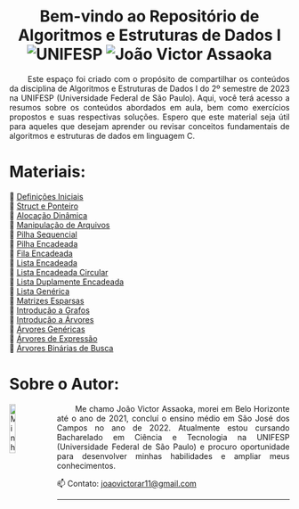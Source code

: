 <h1 align="center"> Bem-vindo ao Repositório de Algoritmos e Estruturas de Dados I <br>
  <img src="https://img.shields.io/badge/UNIFESP-Universidade%20Federal%20de%20S%C3%A3o%20Paulo-215a36" alt="UNIFESP">
  <img src="https://img.shields.io/badge/Jo%C3%A3o%20Victor%20Assaoka%20Ribeiro-2023.2-215a36" alt="João Victor Assaoka">
</h1>

<p align="justify">
&emsp;&emsp; Este espaço foi criado com o propósito de compartilhar os conteúdos da disciplina de Algoritmos e Estruturas de Dados I do 2º semestre de 2023 na UNIFESP (Universidade Federal de São Paulo). Aqui, você terá acesso a resumos sobre os conteúdos abordados em aula, bem como exercícios propostos e suas respectivas soluções. Espero que este material seja útil para aqueles que desejam aprender ou revisar conceitos fundamentais de algoritmos e estruturas de dados em linguagem C. 
</p>

# Materiais:
📁 [Definições Iniciais](./[%20%201%20]%20Definições%20Iniciais/)
<br> 📁 [Struct e Ponteiro](./[%20%202%20]%20Struct%20e%20Ponteiro/)
<br> 📁 [Alocação Dinâmica](./[%20%203%20]%20Alocação%20Dinâmica/)
<br> 📁 [Manipulação de Arquivos](./[%20%204%20]%20Manipulação%20de%20Arquivos/)
<br> 📁 [Pilha Sequencial](./[%20%205%20]%20Pilha%20Sequencial/)
<br> 📁 [Pilha Encadeada](./[%20%206%20]%20Pilha%20Encadeada/)
<br> 📁 [Fila Encadeada](./[%20%207%20]%20Fila%20Encadeada/)
<br> 📁 [Lista Encadeada](./[%20%208%20]%20Lista%20Encadeada/)
<br> 📁 [Lista Encadeada Circular](./[%20%209%20]%20Lista%20Encadeada%20Circular/)
<br> 📁 [Lista Duplamente Encadeada](./[%2010%20]%20Lista%20Duplamente%20Encadeada/)
<br> 📁 [Lista Genérica](./[%2011%20]%20Lista%20Genérica/)
<br> 📁 [Matrizes Esparsas](./[%2012%20]%20Matrizes%20Esparsas/)
<br> 📁 [Introdução a Grafos](./[%2013%20]%20Introdução%20a%20Grafos/)
<br> 📁 [Introdução a Árvores](./[%2014%20]%20Introdução%20a%20Árvores%20Binárias/)
<br> 📁 [Árvores Genéricas](./[%2015%20]%20Árvores%20Genéricas/)
<br> 📁 [Árvores de Expressão](./[%2016%20]%20Árvores%20de%20Expressão/)
<br> 📁 [Árvores Binárias de Busca](./[%2017%20]%20Árvores%20Binárias%20de%20Busca/)



# Sobre o Autor:
<img src="https://avatars.githubusercontent.com/u/130188340?s=200&u=83c9d36fc760730d693236248c76d9464e4b92fc&v=4" alt="Minha Foto" align="left" width="15%" height="15%" style="margin-right: 10px">

<p align="justify">
&emsp;&emsp; Me chamo João Victor Assaoka, morei em Belo Horizonte até o ano de 2021, concluí o ensino médio em São José dos Campos no ano de 2022. Atualmente estou cursando Bacharelado em Ciência e Tecnologia na UNIFESP (Universidade Federal de São Paulo) e procuro oportunidade para desenvolver minhas habilidades e ampliar meus conhecimentos.

📫 Contato: joaovictorar11@gmail.com
</p>

---

